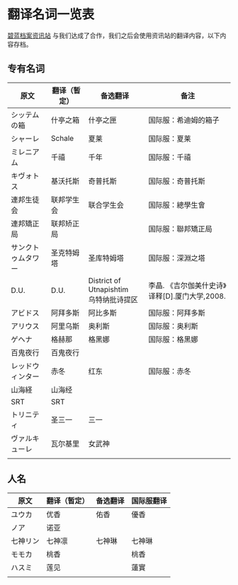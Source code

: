 # 翻译名词一览表

[碧蓝档案资讯站](https://space.bilibili.com/37507923) 与我们达成了合作，我们之后会使用资讯站的翻译内容，以下内容存档。

## 专有名词

| 原文               | 翻译（暂定） | 备选翻译                                   | 备注                                           |
| ------------------ | ------------ | ------------------------------------------ | ---------------------------------------------- |
| シッテムの箱       | 什亭之箱     | 什亭之匣                                   | 国际服：希迪姆的箱子                           |
| シャーレ           | Schale       | 夏莱                                       | 国际服：夏莱                                   |
| ミレニアム         | 千禧         | 千年                                       | 国际服：千禧                                   |
| キヴォトス         | 基沃托斯     | 奇普托斯                                   | 国际服：奇普托斯                               |
| 連邦生徒会         | 联邦学生会   | 联合学生会                                 | 国际服：總學生會                               |
| 連邦矯正局         | 联邦矫正局   |                                            | 国际服：聯邦矯正局                             |
| サンクトゥムタワー | 圣克特姆塔   | 圣库特姆塔                                 | 国际服：深淵之塔                               |
| D.U.               | D.U.         | District of Utnapishtim<br/>乌特纳批诗提区 | 李晶. 《吉尔伽美什史诗》译释[D].厦门大学,2008. |
| アビドス           | 阿拜多斯     | 阿比多斯                                   | 国际服：阿拜多斯                               |
| アリウス           | 阿里乌斯     | 奥利斯                                     | 国际服：奥利斯                                 |
| ゲヘナ             | 格赫那       | 格黑娜                                     | 国际服：格黑娜                                 |
| 百鬼夜行           | 百鬼夜行     |                                            |                                                |
| レッドウィンター   | 赤冬         | 红东                                       | 国际服：赤冬                                   |
| 山海経             | 山海经       |                                            |                                                |
| SRT                | SRT          |                                            |                                                |
| トリニティ         | 圣三一       | 三一                                       |                                                |
| ヴァルキューレ     | 瓦尔基里     | 女武神                                     |                                                |
|                    |              |                                            |                                                |

## 人名

| 原文     | 翻译（暂定） | 备选翻译 | 国际服翻译 |
| -------- | ------------ | -------- | ---------- |
| ユウカ   | 优香         | 佑香     | 優香       |
| ノア     | 诺亚         |          |            |
| 七神リン | 七神凛       | 七神琳   | 七神琳     |
| モモカ   | 桃香         |          | 桃香       |
| ハスミ   | 莲见         |          | 蓮實       |
|          |              |          |            |
